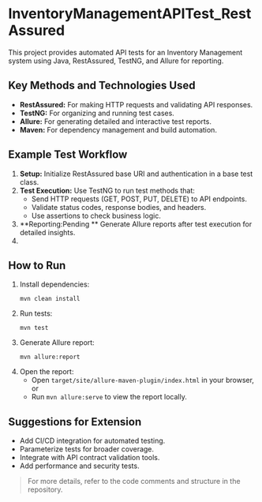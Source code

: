# InventoryManagementAPITest_RestAssured

This project provides automated API tests for an Inventory Management system using Java, RestAssured, TestNG, and Allure for reporting.

## Key Methods and Technologies Used

- **RestAssured:** For making HTTP requests and validating API responses.
- **TestNG:** For organizing and running test cases.
- **Allure:** For generating detailed and interactive test reports.
- **Maven:** For dependency management and build automation.

## Example Test Workflow

1. **Setup:** Initialize RestAssured base URI and authentication in a base test class.
2. **Test Execution:** Use TestNG to run test methods that:
   - Send HTTP requests (GET, POST, PUT, DELETE) to API endpoints.
   - Validate status codes, response bodies, and headers.
   - Use assertions to check business logic.
3. **Reporting:Pending ** Generate Allure reports after test execution for detailed insights.
4. 

## How to Run

1. Install dependencies:
   ```
   mvn clean install
   ```
2. Run tests:
   ```
   mvn test
   ```
3. Generate Allure report:
   ```
   mvn allure:report
   ```
4. Open the report:
   - Open `target/site/allure-maven-plugin/index.html` in your browser, or
   - Run `mvn allure:serve` to view the report locally.

## Suggestions for Extension

- Add CI/CD integration for automated testing.
- Parameterize tests for broader coverage.
- Integrate with API contract validation tools.
- Add performance and security tests.

> For more details, refer to the code comments and structure in the repository.
```
````

</file>
